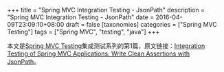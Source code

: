 +++
title = "Spring MVC Integration Testing - JsonPath"
description = "Spring MVC Integration Testing - JsonPath"
date = 2016-04-09T23:09:10+08:00
draft = false
[taxonomies]
categories =  ["Spring MVC Testing"]
tags = ["Spring MVC", "testing", "java"]
+++

本文是[Spring MVC Testing](./posts/2016-04-09-spring-mvc-testing-content.md)集成测试系列的第1篇，原文链接：[Integration Testing of Spring MVC Applications: Write Clean Assertions with JsonPath](http://www.petrikainulainen.net/programming/spring-framework/integration-testing-of-spring-mvc-applications-write-clean-assertions-with-jsonpath/)。
